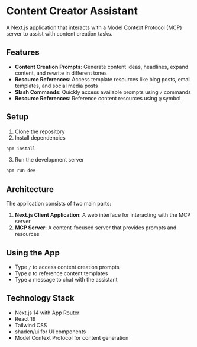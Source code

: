 # Content Creator Assistant

A Next.js application that interacts with a Model Context Protocol (MCP) server to assist with content creation tasks.

## Features

- **Content Creation Prompts**: Generate content ideas, headlines, expand content, and rewrite in different tones
- **Resource References**: Access template resources like blog posts, email templates, and social media posts
- **Slash Commands**: Quickly access available prompts using `/` commands
- **Resource References**: Reference content resources using `@` symbol

## Setup

1. Clone the repository
2. Install dependencies

```bash
npm install
```

3. Run the development server

```bash
npm run dev
```

## Architecture

The application consists of two main parts:

1. **Next.js Client Application**: A web interface for interacting with the MCP server
2. **MCP Server**: A content-focused server that provides prompts and resources

## Using the App

- Type `/` to access content creation prompts
- Type `@` to reference content templates
- Type a message to chat with the assistant

## Technology Stack

- Next.js 14 with App Router
- React 19
- Tailwind CSS
- shadcn/ui for UI components
- Model Context Protocol for content generation
